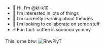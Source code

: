- 👋 Hi, I’m @kt-k10
- 👀 I’m interested in lots of things
- 🌱 I’m currently learning about theories
- 💞️ I’m looking to collaborate on some stuff
- ⚡ Fun fact: coffee is soooooo yummy

This is me btw:
![RhwPiyT](https://github.com/user-attachments/assets/0df76698-062a-4d1d-b936-9a7d5afc9dc6)

<!---
kt-k10/kt-k10 is a ✨ special ✨ repository because its `README.md` (this file) appears on your GitHub profile.
You can click the Preview link to take a look at your changes.
--->
